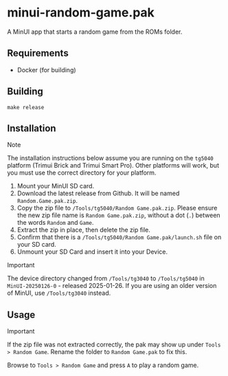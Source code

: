 # minui-random-game.pak

A MinUI app that starts a random game from the ROMs folder.

## Requirements

- Docker (for building)

## Building

```shell
make release
```

## Installation

> [!NOTE]
> The installation instructions below assume you are running on the `tg5040` platform (Trimui Brick and Trimui Smart Pro). Other platforms will work, but you must use the correct directory for your platform.

1. Mount your MinUI SD card.
2. Download the latest release from Github. It will be named `Random.Game.pak.zip`.
3. Copy the zip file to `/Tools/tg5040/Random Game.pak.zip`. Please ensure the new zip file name is `Random Game.pak.zip`, without a dot (`.`) between the words `Random` and `Game`.
4. Extract the zip in place, then delete the zip file.
5. Confirm that there is a `/Tools/tg5040/Random Game.pak/launch.sh` file on your SD card.
6. Unmount your SD Card and insert it into your Device.

> [!IMPORTANT]
> The device directory changed from `/Tools/tg3040` to `/Tools/tg5040` in `MinUI-20250126-0` - released 2025-01-26. If you are using an older version of MinUI, use `/Tools/tg3040` instead.

## Usage

> [!IMPORTANT]
> If the zip file was not extracted correctly, the pak may show up under `Tools > Random Game`. Rename the folder to `Random Game.pak` to fix this.

Browse to `Tools > Random Game` and press `A` to play a random game.
